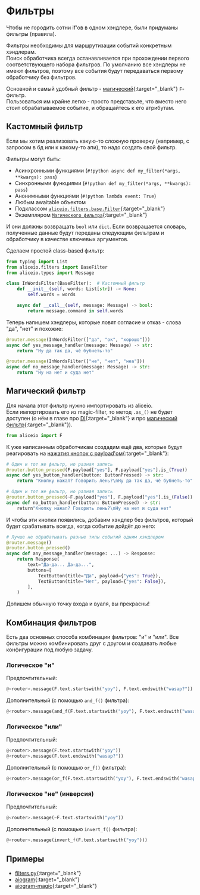 # Фильтры

Чтобы не городить сотни if'ов в одном хэндлере, были придуманы фильтры (правила).

Фильтры необходимы для маршрутизации событий конкретным хэндлерам. \
Поиск обработчика всегда останавливается при прохождении первого соответствующего набора фильтров.
По умолчанию все хэндлеры не имеют фильтров, поэтому все события будут передаваться первому обработчику без фильтров.

Основной и самый удобный фильтр - [магический](https://github.com/aiogram/magic-filter){:target="_blank"} `F`-фильтр. \
Пользоваться им крайне легко - просто представьте, что вместо него стоит обрабатываемое событие, и обращайтесь к его атрибутам.

## Кастомный фильтр

Если мы хотим реализовать какую-то сложную проверку (например, с запросом в бд или к какому-то апи), то надо создать свой фильтр.

Фильтры могут быть:

* Асинхронными функциями (`#!python async def my_filter(*args, **kwargs): pass`)
* Синхронными функциями (`#!python def my_filter(*args, **kwargs): pass`)
* Анонимными функциями (`#!python lambda event: True`)
* Любым awaitable объектом
* Подклассом [`aliceio.filters.base.Filter`](../aliceio/filters/base.md){:target="_blank"}
* Экземпляром [`Магического фильтра`](../aliceio/filters/magic-filter.md){:target="_blank"}

И они должны возвращать `bool` или `dict`.
Если возвращается словарь, полученные данные будут переданы следующим фильтрам и обработчику в качестве ключевых аргументов.

Сделаем простой class-based фильтр:

```python
from typing import List
from aliceio.filters import BaseFilter
from aliceio.types import Message

class InWordsFilter(BaseFilter):  # Кастомный фильтр
    def __init__(self, words: List[str]) -> None:
        self.words = words

    async def __call__(self, message: Message) -> bool:
        return message.command in self.words
```

Теперь напишем хэндлеры, которые ловят согласие и отказ - слова "да", "нет" и похожие:

```python
@router.message(InWordsFilter(["да", "ок", "хорошо"]))
async def yes_message_handler(message: Message) -> str:
    return "Ну да так да, чё бубнеть-то"

@router.message(InWordsFilter(["не", "нет", "неа"]))
async def no_message_handler(message: Message) -> str:
    return "Ну на нет и суда нет"
```

## Магический фильтр

Для начала этот фильтр нужно импортировать из aliceio. \
Если импортировать его из magic-filter, то метод `.as_()` не будет доступен
(о нём в главе про [DI](dependency-injection.md){:target="_blank"} и про [магический фильтр](../aliceio/filters/magic-filter.md){:target="_blank"}).

```python
from aliceio import F
```

К уже написанным обработчикам создадим ещё два, которые будут реагировать на [нажатия кнопок с payload'ом](https://yandex.ru/dev/dialogs/alice/doc/request-buttonpressed.html){:target="_blank"}:

```python
# Один и тот же фильтр, но разная запись
@router.button_pressed(F.payload["yes"], F.payload["yes"].is_(True))
async def yes_button_handler(button: ButtonPressed) -> str:
    return "Кнопку нажал? Говорить лень?\nНу да так да, чё бубнеть-то"

# Один и тот же фильтр, но разная запись
@router.button_pressed(~F.payload["yes"], F.payload["yes"].is_(False))
async def no_button_handler(button: ButtonPressed) -> str:
    return"Кнопку нажал? Говорить лень?\nНу на нет и суда нет"
```

И чтобы эти кнопки появились, добавим хэндлер без фильтров, который будет срабатывать всегда, когда событие дойдёт до него:

```python
# Лучше не обрабатывать разные типы событий одним хэндлером
@router.message()
@router.button_pressed()
async def any_message_handler(message: ...) -> Response:
    return Response(
        text="Да-да... Да-да...",
        buttons=[
            TextButton(title="Да", payload={"yes": True}),
            TextButton(title="Нет", payload={"yes": False}),
        ],
    )
```

Допишем обычную точку входа и вуаля, вы прекрасны!

## Комбинация фильтров

Есть два основных способа комбинации фильтров: "и" и "или".
Все фильтры можно комбинировать друг с другом и создавать любые конфигурации под любую задачу.

### Логическое "и"

Предпочтительный:
```python
@<router>.message(F.text.startswith("yoy"), F.text.endswith("wasap?"))
```

Дополнительный (с помощью `and_f()` фильтра):
```python
@<router>.message(and_f(F.text.startswith("yoy"), F.text.endswith("wasap?")))
```

### Логическое "или"

Предпочтительный:
```python
@<router>.message(F.text.startswith("yoy"))
@<router>.message(F.text.endswith("wasap?"))
```

Дополнительный (с помощью `or_f()` фильтра):
```python
@<router>.message(or_f(F.text.startswith("yoy"), F.text.endswith("wasap?")))
```

### Логическое "не" (инверсия)

Предпочтительный:
```python
@<router>.message(~F.text.startswith("yoy"))
```

Дополнительный (с помощью `invert_f()` фильтра):
```python
@<router>.message(invert_f(F.text.startswith("yoy")))
```

## Примеры

* [filters.py](https://github.com/K1rL3s/aliceio/blob/master/examples/filters.py){:target="_blank"}
* [aiogram](https://docs.aiogram.dev/en/dev-3.x/dispatcher/filters/index.html){:target="_blank"}
* [aiogram-magic](https://docs.aiogram.dev/en/dev-3.x/dispatcher/filters/magic_filters.html){:target="_blank"}
